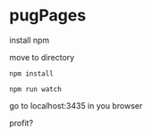 # pugPages

install npm

move to directory

```
npm install 

npm run watch
```
go to localhost:3435 in you browser

profit?

